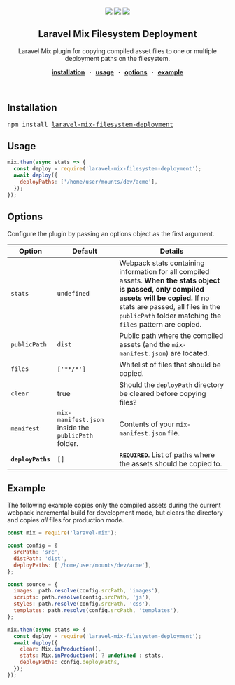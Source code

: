 <br />
<div align="center">
  <p align="center">
    <a href="https://opensource.org/licenses/MIT" target="_blank"><img src="https://img.shields.io/badge/license-MIT-green.svg"></a>
    <a href="https://www.npmjs.com/package/laravel-mix-filesystem-deployment" target="_blank"><img src="https://img.shields.io/npm/v/laravel-mix-filesystem-deployment.svg"></a>
    <a href="https://prettier.io" target="_blank"><img src="https://img.shields.io/badge/code_style-prettier-ff69b4.svg?style=flat"></a>
  </p>

  <strong>
    <h2 align="center">Laravel Mix Filesystem Deployment</h2>
  </strong>

  <p align="center">
    Laravel Mix plugin for copying compiled asset files to one or multiple deployment 
    paths on the filesystem.
  </p>

  <p align="center">
    <strong>
    <a href="#installation">installation</a>
      &nbsp; &middot; &nbsp;
      <a href="#usage">usage</a>
      &nbsp; &middot; &nbsp;
      <a href="#options">options</a>
      &nbsp; &middot; &nbsp;
      <a href="#example">example</a>
    </strong>
  </p>
</div>
<br />

## Installation

<pre>npm install <a href="https://www.npmjs.com/package/laravel-mix-filesystem-deployment">laravel-mix-filesystem-deployment</a></pre>

## Usage

```js
mix.then(async stats => {
  const deploy = require('laravel-mix-filesystem-deployment');
  await deploy({
    deployPaths: ['/home/user/mounts/dev/acme'],
  });
});
```

## Options

Configure the plugin by passing an options object as the first argument.

| Option            | Default                                             | Details                                                                                                                                                                                                                                       |
| ----------------- | --------------------------------------------------- | --------------------------------------------------------------------------------------------------------------------------------------------------------------------------------------------------------------------------------------------- |
| `stats`           | `undefined`                                         | Webpack stats containing information for all compiled assets. **When the stats object is passed, only compiled assets will be copied.** If no stats are passed, all files in the `publicPath` folder matching the `files` pattern are copied. |
| `publicPath`      | `dist`                                              | Public path where the compiled assets (and the `mix-manifest.json`) are located.                                                                                                                                                              |
| `files`           | `['**/*']`                                          | Whitelist of files that should be copied.                                                                                                                                                                                                     |
| `clear`           | true                                                | Should the `deployPath` directory be cleared before copying files?                                                                                                                                                                            |
| `manifest`        | `mix-manifest.json` inside the `publicPath` folder. | Contents of your `mix-manifest.json` file.                                                                                                                                                                                                    |
| **`deployPaths`** | `[]`                                                | **`REQUIRED`**. List of paths where the assets should be copied to.                                                                                                                                                                           |

## Example

The following example copies only the compiled assets during the current webpack
incremental build for development mode, but clears the directory and copies
_all_ files for production mode.

```js
const mix = require('laravel-mix');

const config = {
  srcPath: 'src',
  distPath: 'dist',
  deployPaths: ['/home/user/mounts/dev/acme'],
};

const source = {
  images: path.resolve(config.srcPath, 'images'),
  scripts: path.resolve(config.srcPath, 'js'),
  styles: path.resolve(config.srcPath, 'css'),
  templates: path.resolve(config.srcPath, 'templates'),
};

mix.then(async stats => {
  const deploy = require('laravel-mix-filesystem-deployment');
  await deploy({
    clear: Mix.inProduction(),
    stats: Mix.inProduction() ? undefined : stats,
    deployPaths: config.deployPaths,
  });
});
```
